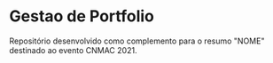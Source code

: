 # Gestao de Portfolio


Repositório desenvolvido como complemento para o resumo "NOME" destinado ao evento CNMAC 2021.
